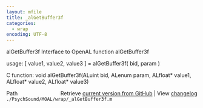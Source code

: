 ```yaml
---
layout: mfile
title: _alGetBuffer3f
categories:
  - wrap
encoding: UTF-8
---
```


alGetBuffer3f  Interface to OpenAL function alGetBuffer3f  

usage:  [ value1, value2, value3 ] = alGetBuffer3f( bid, param )  

C function:  void alGetBuffer3f(ALuint bid, ALenum param, ALfloat\* value1, ALfloat\* value2, ALfloat\* value3)  


<div class="code_header" style="text-align:right;">
  <span style="float:left;">Path&nbsp;&nbsp;</span> <span class="counter">Retrieve <a href=
  "https://raw.github.com/Psychtoolbox-3/Psychtoolbox-3/beta/./PsychSound/MOAL/wrap/_alGetBuffer3f.m">current version from GitHub</a> | View <a href=
  "https://github.com/Psychtoolbox-3/Psychtoolbox-3/commits/beta/./PsychSound/MOAL/wrap/_alGetBuffer3f.m">changelog</a></span>
</div>
<div class="code">
  <code>./PsychSound/MOAL/wrap/_alGetBuffer3f.m</code>
</div>
